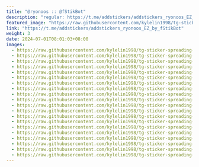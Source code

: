 ```yaml
---
title: "@ryonoos :: @fStikBot"
description: "regular: https://t.me/addstickers/addstickers_ryonoos_EZ_by_fStikBot"
featured_image: "https://raw.githubusercontent.com/kylelin1998/tg-sticker-spreading-worldwide-images/main/img/d60ec49d-ba2e-4980-88a1-3d59d86a0e90.jpg"
link: "https://t.me/addstickers/addstickers_ryonoos_EZ_by_fStikBot"
weight: 3
date: 2024-07-01T08:01:03+08:00
images:
  - https://raw.githubusercontent.com/kylelin1998/tg-sticker-spreading-worldwide-images/main/img/d60ec49d-ba2e-4980-88a1-3d59d86a0e90.jpg
  - https://raw.githubusercontent.com/kylelin1998/tg-sticker-spreading-worldwide-images/main/img/649484d3-2e63-4fd5-b49f-499415fc7a79.jpg
  - https://raw.githubusercontent.com/kylelin1998/tg-sticker-spreading-worldwide-images/main/img/23dfb7e7-319b-41ef-ac36-08f15cccafd4.jpg
  - https://raw.githubusercontent.com/kylelin1998/tg-sticker-spreading-worldwide-images/main/img/5449ea44-17d1-4e3e-83f2-6ebc0b870edd.jpg
  - https://raw.githubusercontent.com/kylelin1998/tg-sticker-spreading-worldwide-images/main/img/75609ea2-554d-42aa-a608-61efad7f7b5d.jpg
  - https://raw.githubusercontent.com/kylelin1998/tg-sticker-spreading-worldwide-images/main/img/2e9b595c-70d7-4b1e-8264-52ebfe6bcb2a.jpg
  - https://raw.githubusercontent.com/kylelin1998/tg-sticker-spreading-worldwide-images/main/img/f4aa31f2-204a-483e-8f77-ce06e8532d82.jpg
  - https://raw.githubusercontent.com/kylelin1998/tg-sticker-spreading-worldwide-images/main/img/cff5a745-589f-4540-a119-210d6c5eba54.jpg
  - https://raw.githubusercontent.com/kylelin1998/tg-sticker-spreading-worldwide-images/main/img/9b02da55-9742-4270-833f-90e26ef38030.jpg
  - https://raw.githubusercontent.com/kylelin1998/tg-sticker-spreading-worldwide-images/main/img/5607497c-6331-474c-ae48-0328f99c84d4.jpg
  - https://raw.githubusercontent.com/kylelin1998/tg-sticker-spreading-worldwide-images/main/img/f32036e1-e9f2-49e3-a02d-6930f5044334.jpg
  - https://raw.githubusercontent.com/kylelin1998/tg-sticker-spreading-worldwide-images/main/img/7ebc1c80-6440-4011-a5c3-dec9c3be6863.jpg
  - https://raw.githubusercontent.com/kylelin1998/tg-sticker-spreading-worldwide-images/main/img/de387856-5e86-43a5-8bcb-a3362fc7488d.jpg
  - https://raw.githubusercontent.com/kylelin1998/tg-sticker-spreading-worldwide-images/main/img/606d392f-a8d9-4db6-a46a-8e385b0386a7.jpg
  - https://raw.githubusercontent.com/kylelin1998/tg-sticker-spreading-worldwide-images/main/img/98f14d38-a762-4ee5-af13-2c3f841803f9.jpg
  - https://raw.githubusercontent.com/kylelin1998/tg-sticker-spreading-worldwide-images/main/img/292a87f0-bfe1-4111-b687-85a39d6c7c4a.jpg
  - https://raw.githubusercontent.com/kylelin1998/tg-sticker-spreading-worldwide-images/main/img/c2ca2ed6-09e3-44c3-a1c2-91f5d569b7f2.jpg
  - https://raw.githubusercontent.com/kylelin1998/tg-sticker-spreading-worldwide-images/main/img/d69aefd8-de25-4b4d-b4fb-0b9ef0b4ac40.jpg
  - https://raw.githubusercontent.com/kylelin1998/tg-sticker-spreading-worldwide-images/main/img/c4599e45-571a-47d6-8507-96937625b7e2.jpg
  - https://raw.githubusercontent.com/kylelin1998/tg-sticker-spreading-worldwide-images/main/img/4a2e5ac4-e56f-4cd2-8d85-759c4bf0815d.jpg
---
```

